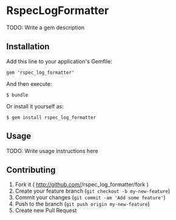 # RspecLogFormatter

TODO: Write a gem description

## Installation

Add this line to your application's Gemfile:

    gem 'rspec_log_formatter'

And then execute:

    $ bundle

Or install it yourself as:

    $ gem install rspec_log_formatter

## Usage

TODO: Write usage instructions here

## Contributing

1. Fork it ( http://github.com/<my-github-username>/rspec_log_formatter/fork )
2. Create your feature branch (`git checkout -b my-new-feature`)
3. Commit your changes (`git commit -am 'Add some feature'`)
4. Push to the branch (`git push origin my-new-feature`)
5. Create new Pull Request

